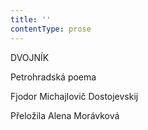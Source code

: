 ```yaml
---
title: ''
contentType: prose
---
```


DVOJNÍK

Petrohradská poema

Fjodor Michajlovič Dostojevskij

Přeložila Alena Morávková
